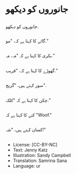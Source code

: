 # جانوروں کو دیکھو

##
جانوروں کو دیکھو.

##
گائے کا کہنا ہے کہ، "مو."

##
بکری کا کہنا ہے کہ "مہ، مہ."

##
گھوڑے کا کہنا ہے کہ، "قریب."

##
سور کہتے ہیں، "گریج".

##
چکن کا کہنا ہے کہ "کلک."

##
کتے کا کہنا ہے کہ "Woof."

##
کسان کہتے ہیں، "شہ!"

##
* License: [CC-BY-NC]
* Text: Jenny Katz
* Illustration: Sandy Campbell
* Translation: Samrina Sana
* Language: ur
